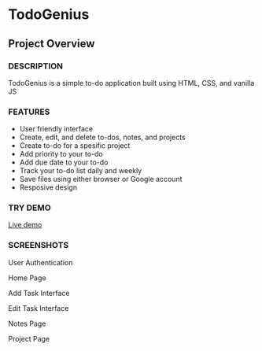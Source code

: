 # TodoGenius

## Project Overview

### DESCRIPTION

TodoGenius is a simple to-do application built using HTML, CSS, and vanilla JS

### FEATURES

- User friendly interface
- Create, edit, and delete to-dos, notes, and projects
- Create to-do for a spesific project
- Add priority to your to-do
- Add due date to your to-do
- Track your to-do list daily and weekly
- Save files using either browser or Google account
- Resposive design

### TRY DEMO

<a href="https://askalamentor.github.io/to-do-list/">Live demo</a>

### SCREENSHOTS

User Authentication

Home Page

Add Task Interface

Edit Task Interface

Notes Page

Project Page
